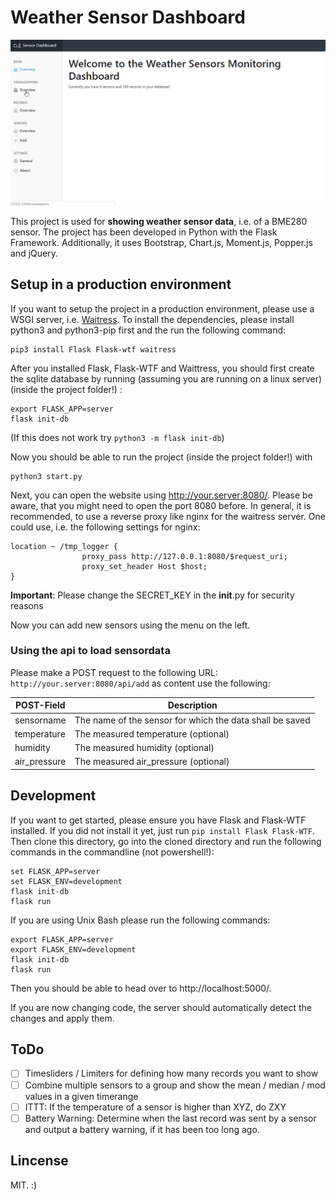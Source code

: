 # Weather Sensor Dashboard

![Weather Sensor Dashboard Demo](doc/weatherdashboard.gif)

This project is used for **showing weather sensor data**, i.e. of a BME280 sensor. The project has been developed in Python with the Flask Framework.
Additionally, it uses Bootstrap, Chart.js, Moment.js, Popper.js and jQuery.

## Setup in a production environment
If you want to setup the project in a production environment, please use a WSGI server, i.e. [Waitress](https://docs.pylonsproject.org/projects/waitress/en/latest/).
To install the dependencies, please install python3 and python3-pip first and the run the following command:

~~~~
pip3 install Flask Flask-wtf waitress
~~~~

After you installed Flask, Flask-WTF and Waittress, you should first create the sqlite database by running (assuming you are running on a linux server) (inside the project folder!) :

~~~
export FLASK_APP=server
flask init-db
~~~
(If this does not work try `python3 -m flask init-db`)

Now you should be able to run the project (inside the project folder!) with

~~~~
python3 start.py
~~~~

Next, you can open the website using http://your.server:8080/. Please be aware, that you might need to open the port 8080 before.
In general, it is recommended, to use a reverse proxy like nginx for the waitress server. One could use, i.e. the following settings for nginx:

~~~~
location ~ /tmp_logger {
                proxy_pass http://127.0.0.1:8080/$request_uri;
                proxy_set_header Host $host;
}
~~~~

**Important**: Please change the SECRET_KEY in the __init__.py for security reasons

Now you can add new sensors using the menu on the left.

### Using the api to load sensordata

Please make a POST request to the following URL: ``http://your.server:8080/api/add`` as content use the following:

| POST-Field   | Description                                              |
|--------------|----------------------------------------------------------|
| sensorname   | The name of the sensor for which the data shall be saved |
| temperature  | The measured temperature (optional)                      |
| humidity     | The measured humidity (optional)                         |
| air_pressure | The measured air_pressure (optional)                     |


## Development
If you want to get started, please ensure you have Flask and Flask-WTF installed. If you did not install it yet, just run ``pip install Flask Flask-WTF``.
Then clone this directory, go into the cloned directory and run the following commands in the commandline (not powershell!):

~~~~
set FLASK_APP=server
set FLASK_ENV=development
flask init-db
flask run
~~~~

If you are using Unix Bash please run the following commands:

~~~~
export FLASK_APP=server
export FLASK_ENV=development
flask init-db
flask run
~~~~

Then you should be able to head over to http://localhost:5000/.

If you are now changing code, the server should automatically detect the changes and apply them.

## ToDo

- [ ] Timesliders / Limiters for defining how many records you want to show
- [ ] Combine multiple sensors to a group and show the mean / median / mod values in a given timerange
- [ ] ITTT: If the temperature of a sensor is higher than XYZ, do ZXY
- [ ] Battery Warning: Determine when the last record was sent by a sensor and output a battery warning, if it has been too long ago.

## Lincense
MIT. :)
